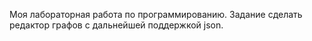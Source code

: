 Моя лабораторная работа по программированию. Задание сделать редактор графов с дальнейшей поддержкой json.
